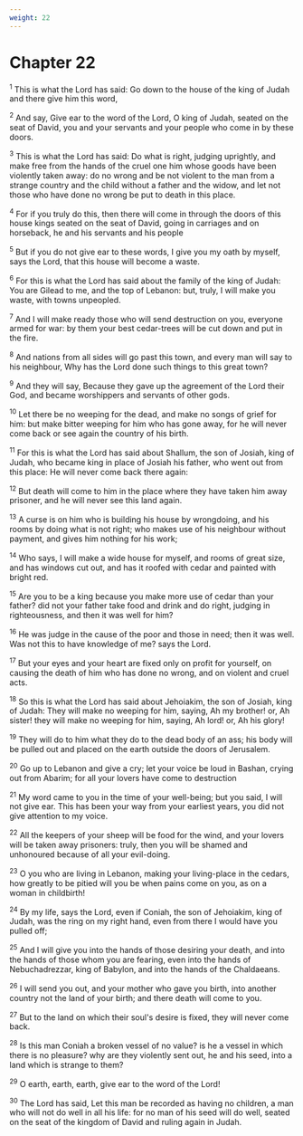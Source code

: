 ```yaml
---
weight: 22
---
```


# Chapter 22

<sup>1</sup> This is what the Lord has said: Go down to the house of the king of Judah and there give him this word, 

<sup>2</sup> And say, Give ear to the word of the Lord, O king of Judah, seated on the seat of David, you and your servants and your people who come in by these doors. 

<sup>3</sup> This is what the Lord has said: Do what is right, judging uprightly, and make free from the hands of the cruel one him whose goods have been violently taken away: do no wrong and be not violent to the man from a strange country and the child without a father and the widow, and let not those who have done no wrong be put to death in this place. 

<sup>4</sup> For if you truly do this, then there will come in through the doors of this house kings seated on the seat of David, going in carriages and on horseback, he and his servants and his people 

<sup>5</sup> But if you do not give ear to these words, I give you my oath by myself, says the Lord, that this house will become a waste. 

<sup>6</sup> For this is what the Lord has said about the family of the king of Judah: You are Gilead to me, and the top of Lebanon: but, truly, I will make you waste, with towns unpeopled. 

<sup>7</sup> And I will make ready those who will send destruction on you, everyone armed for war: by them your best cedar-trees will be cut down and put in the fire. 

<sup>8</sup> And nations from all sides will go past this town, and every man will say to his neighbour, Why has the Lord done such things to this great town? 

<sup>9</sup> And they will say, Because they gave up the agreement of the Lord their God, and became worshippers and servants of other gods. 

<sup>10</sup> Let there be no weeping for the dead, and make no songs of grief for him: but make bitter weeping for him who has gone away, for he will never come back or see again the country of his birth. 

<sup>11</sup> For this is what the Lord has said about Shallum, the son of Josiah, king of Judah, who became king in place of Josiah his father, who went out from this place: He will never come back there again: 

<sup>12</sup> But death will come to him in the place where they have taken him away prisoner, and he will never see this land again. 

<sup>13</sup> A curse is on him who is building his house by wrongdoing, and his rooms by doing what is not right; who makes use of his neighbour without payment, and gives him nothing for his work; 

<sup>14</sup> Who says, I will make a wide house for myself, and rooms of great size, and has windows cut out, and has it roofed with cedar and painted with bright red. 

<sup>15</sup> Are you to be a king because you make more use of cedar than your father? did not your father take food and drink and do right, judging in righteousness, and then it was well for him? 

<sup>16</sup> He was judge in the cause of the poor and those in need; then it was well. Was not this to have knowledge of me? says the Lord. 

<sup>17</sup> But your eyes and your heart are fixed only on profit for yourself, on causing the death of him who has done no wrong, and on violent and cruel acts. 

<sup>18</sup> So this is what the Lord has said about Jehoiakim, the son of Josiah, king of Judah: They will make no weeping for him, saying, Ah my brother! or, Ah sister! they will make no weeping for him, saying, Ah lord! or, Ah his glory! 

<sup>19</sup> They will do to him what they do to the dead body of an ass; his body will be pulled out and placed on the earth outside the doors of Jerusalem. 

<sup>20</sup> Go up to Lebanon and give a cry; let your voice be loud in Bashan, crying out from Abarim; for all your lovers have come to destruction 

<sup>21</sup> My word came to you in the time of your well-being; but you said, I will not give ear. This has been your way from your earliest years, you did not give attention to my voice. 

<sup>22</sup> All the keepers of your sheep will be food for the wind, and your lovers will be taken away prisoners: truly, then you will be shamed and unhonoured because of all your evil-doing. 

<sup>23</sup> O you who are living in Lebanon, making your living-place in the cedars, how greatly to be pitied will you be when pains come on you, as on a woman in childbirth! 

<sup>24</sup> By my life, says the Lord, even if Coniah, the son of Jehoiakim, king of Judah, was the ring on my right hand, even from there I would have you pulled off; 

<sup>25</sup> And I will give you into the hands of those desiring your death, and into the hands of those whom you are fearing, even into the hands of Nebuchadrezzar, king of Babylon, and into the hands of the Chaldaeans. 

<sup>26</sup> I will send you out, and your mother who gave you birth, into another country not the land of your birth; and there death will come to you. 

<sup>27</sup> But to the land on which their soul's desire is fixed, they will never come back. 

<sup>28</sup> Is this man Coniah a broken vessel of no value? is he a vessel in which there is no pleasure? why are they violently sent out, he and his seed, into a land which is strange to them? 

<sup>29</sup> O earth, earth, earth, give ear to the word of the Lord! 

<sup>30</sup> The Lord has said, Let this man be recorded as having no children, a man who will not do well in all his life: for no man of his seed will do well, seated on the seat of the kingdom of David and ruling again in Judah. 


